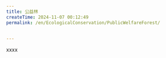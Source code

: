 ```yaml
---
title: 公益林
createTime: 2024-11-07 00:12:49
permalink: /en/EcologicalConservation/PublicWelfareForest/


---
```


xxxx
